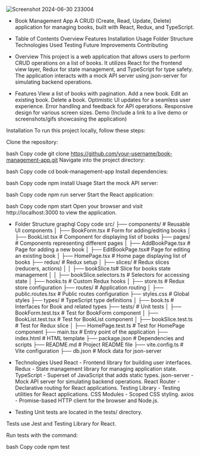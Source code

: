 ![Screenshot 2024-06-30 233004](https://github.com/sam-pazouki/React-CRUD/assets/68926038/2b960ba3-893b-458b-bcd8-52347920cf3f)

- Book Management App
A CRUD (Create, Read, Update, Delete) application for managing books, built with React, Redux, and TypeScript.

- Table of Contents
Overview
Features
Installation
Usage
Folder Structure
Technologies Used
Testing
Future Improvements
Contributing
- Overview
This project is a web application that allows users to perform CRUD operations on a list of books. It utilizes React for the frontend view layer, Redux for state management, and TypeScript for type safety. The application interacts with a mock API server using json-server for simulating backend operations.

- Features
View a list of books with pagination.
Add a new book.
Edit an existing book.
Delete a book.
Optimistic UI updates for a seamless user experience.
Error handling and feedback for API operations.
Responsive design for various screen sizes.
Demo
(Include a link to a live demo or screenshots/gifs showcasing the application)

Installation
To run this project locally, follow these steps:

Clone the repository:

bash
Copy code
git clone https://github.com/your-username/book-management-app.git
Navigate into the project directory:

bash
Copy code
cd book-management-app
Install dependencies:

bash
Copy code
npm install
Usage
Start the mock API server:

bash
Copy code
npm run server
Start the React application:

bash
Copy code
npm start
Open your browser and visit http://localhost:3000 to view the application.

- Folder Structure
graphql
Copy code
src/
├── components/         # Reusable UI components
│   ├── BookForm.tsx    # Form for adding/editing books
│   ├── BookList.tsx    # Component for displaying list of books
├── pages/              # Components representing different pages
│   ├── AddBookPage.tsx # Page for adding a new book
│   ├── EditBookPage.tsx# Page for editing an existing book
│   ├── HomePage.tsx    # Home page displaying list of books
├── redux/              # Redux setup
│   ├── slices/         # Redux slices (reducers, actions)
│   │   ├── bookSlice.ts# Slice for books state management
│   │   ├── bookSlice.selectors.ts # Selectors for accessing state
│   ├── hooks.ts        # Custom Redux hooks
│   ├── store.ts        # Redux store configuration
├── routes/             # Application routing
│   ├── public.routes.tsx # Public routes configuration
├── styles.css          # Global styles
├── types/              # TypeScript type definitions
│   ├── book.ts         # Interfaces for Book and related types
├── tests/              # Unit tests
│   ├── BookForm.test.tsx   # Test for BookForm component
│   ├── BookList.test.tsx   # Test for BookList component
│   ├── bookSlice.test.ts   # Test for Redux slice
│   ├── HomePage.test.ts    # Test for HomePage component
├── main.tsx            # Entry point of the application
├── index.html          # HTML template
├── package.json        # Dependencies and scripts
├── README.md           # Project README file
├── vite.config.ts      # Vite configuration
├── db.json             # Mock data for json-server

- Technologies Used
React - Frontend library for building user interfaces.
Redux - State management library for managing application state.
TypeScript - Superset of JavaScript that adds static types.
json-server - Mock API server for simulating backend operations.
React Router - Declarative routing for React applications.
Testing Library - Testing utilities for React applications.
CSS Modules - Scoped CSS styling.
axios - Promise-based HTTP client for the browser and Node.js.

- Testing
Unit tests are located in the tests/ directory.

Tests use Jest and Testing Library for React.

Run tests with the command:

bash
Copy code
npm test









